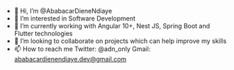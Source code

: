 - 👋 Hi, I’m @AbabacarDieneNdiaye
- 👀 I’m interested in Software Development 
- 🌱 I’m currently working with Angular 10+, Nest JS, Spring Boot and Flutter technologies 
- 💞️ I’m looking to collaborate on projects which can help improve my skills
- 📫 How to reach me 
      Twitter: @adn_only
      Gmail: ababacardienendiaye.dev@gmail.com

<!---
AbabacarDieneNdiaye/AbabacarDieneNdiaye is a ✨ special ✨ repository because its `README.md` (this file) appears on your GitHub profile.
You can click the Preview link to take a look at your changes.
--->
